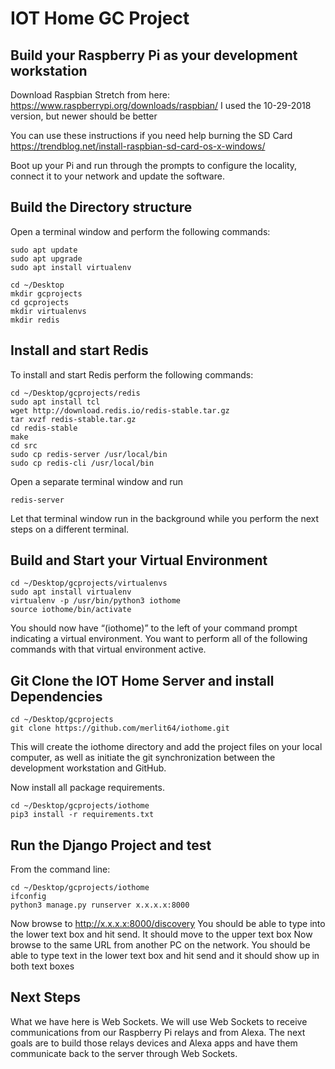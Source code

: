 # IOT Home GC Project

## Build your Raspberry Pi as your development workstation

Download Raspbian Stretch from here:
<https://www.raspberrypi.org/downloads/raspbian/>
I used the 10-29-2018 version, but newer should be better

You can use these instructions if you need help burning the SD Card
<https://trendblog.net/install-raspbian-sd-card-os-x-windows/>

Boot up your Pi and run through the prompts to configure the locality, connect it to your network and update the software.

## Build the Directory structure

Open a terminal window and perform the following commands:

	sudo apt update
	sudo apt upgrade
	sudo apt install virtualenv

	cd ~/Desktop
	mkdir gcprojects
	cd gcprojects
	mkdir virtualenvs
	mkdir redis
	

## Install and start Redis

To install and start Redis perform the following commands:

	cd ~/Desktop/gcprojects/redis
	sudo apt install tcl
	wget http://download.redis.io/redis-stable.tar.gz
	tar xvzf redis-stable.tar.gz
	cd redis-stable
	make
	cd src
	sudo cp redis-server /usr/local/bin
	sudo cp redis-cli /usr/local/bin
	
Open a separate terminal window and run 

	redis-server

Let that terminal window run in the background while you perform the next steps on a different terminal.

## Build and Start your Virtual Environment

	cd ~/Desktop/gcprojects/virtualenvs
	sudo apt install virtualenv
	virtualenv -p /usr/bin/python3 iothome
	source iothome/bin/activate

You should now have “(iothome)” to the left of your command prompt indicating a virtual environment.  You want to perform all of the following commands with that virtual environment active.


## Git Clone the IOT Home Server and install Dependencies

	cd ~/Desktop/gcprojects
	git clone https://github.com/merlit64/iothome.git

This will create the iothome directory and add the project files on your local computer, as well as initiate the git synchronization between the development workstation and GitHub.

Now install all package requirements.

	cd ~/Desktop/gcprojects/iothome
	pip3 install -r requirements.txt
	
## Run the Django Project and test

From the command line:

	cd ~/Desktop/gcprojects/iothome
	ifconfig
	python3 manage.py runserver x.x.x.x:8000
	
Now browse to http://x.x.x.x:8000/discovery
You should be able to type into the lower text box and hit send.  It should move to the upper text box
Now browse to the same URL from another PC on the network.  You should be able to type text in the lower text box and hit send and it should show up in both text boxes


##  Next Steps

What we have here is Web Sockets.  We will use Web Sockets to receive communications from our Raspberry Pi relays and from Alexa.
The next goals are to build those relays devices and Alexa apps and have them communicate back to the server through Web Sockets.






